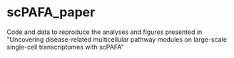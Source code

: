 # scPAFA_paper
Code and data to reproduce the analyses and figures presented in "Uncovering disease-related multicellular pathway modules on large-scale single-cell transcriptomes with scPAFA"
